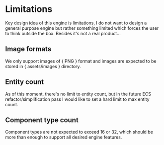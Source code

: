 # Limitations
Key design idea of this engine is limitations, I do not want to design a general purpose engine
but rather something limited which forces the user to think outside the box. Besides it's not a
real product...

## Image formats
We only support images of { PNG } format and images are expected to be stored in { assets/images }
directory.

## Entity count
As of this moment, there's no limit to entity count, but in the future ECS refactor/simplification
pass I would like to set a hard limit to max entity count.

## Component type count
Component types are not expected to exceed 16 or 32, which should be more than enough to support
all desired engine features.
